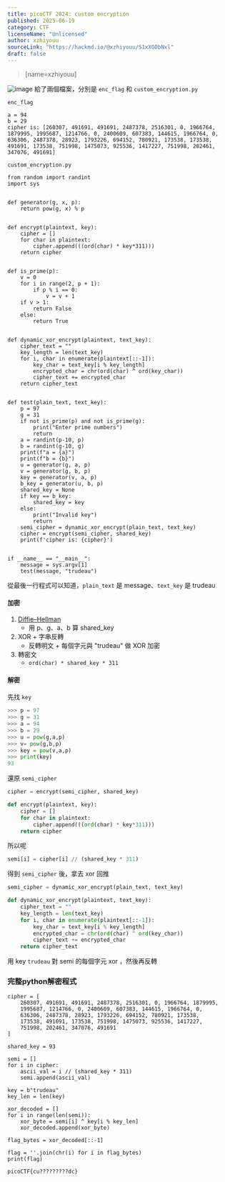 ```yaml
---
title: picoCTF 2024: custom encryption
published: 2025-06-19
category: CTF
licenseName: "Unlicensed"
author: xzhiyouu
sourceLink: "https://hackmd.io/@xzhiyouu/S1xXGObNxl"
draft: false
---
```

>[name=xzhiyouu]


![image](https://hackmd.io/_uploads/SkkIfdZNgl.png)
給了兩個檔案，分別是 `enc_flag` 和 `custom_encryption.py`

`enc_flag`
```
a = 94
b = 29
cipher is: [260307, 491691, 491691, 2487378, 2516301, 0, 1966764, 1879995, 1995687, 1214766, 0, 2400609, 607383, 144615, 1966764, 0, 636306, 2487378, 28923, 1793226, 694152, 780921, 173538, 173538, 491691, 173538, 751998, 1475073, 925536, 1417227, 751998, 202461, 347076, 491691]
```
`custom_encryption.py`
```python=
from random import randint
import sys


def generator(g, x, p):
    return pow(g, x) % p


def encrypt(plaintext, key):
    cipher = []
    for char in plaintext:
        cipher.append(((ord(char) * key*311)))
    return cipher


def is_prime(p):
    v = 0
    for i in range(2, p + 1):
        if p % i == 0:
            v = v + 1
    if v > 1:
        return False
    else:
        return True


def dynamic_xor_encrypt(plaintext, text_key):
    cipher_text = ""
    key_length = len(text_key)
    for i, char in enumerate(plaintext[::-1]):
        key_char = text_key[i % key_length]
        encrypted_char = chr(ord(char) ^ ord(key_char))
        cipher_text += encrypted_char
    return cipher_text


def test(plain_text, text_key):
    p = 97
    g = 31
    if not is_prime(p) and not is_prime(g):
        print("Enter prime numbers")
        return
    a = randint(p-10, p)
    b = randint(g-10, g)
    print(f"a = {a}")
    print(f"b = {b}")
    u = generator(g, a, p)
    v = generator(g, b, p)
    key = generator(v, a, p)
    b_key = generator(u, b, p)
    shared_key = None
    if key == b_key:
        shared_key = key
    else:
        print("Invalid key")
        return
    semi_cipher = dynamic_xor_encrypt(plain_text, text_key)
    cipher = encrypt(semi_cipher, shared_key)
    print(f'cipher is: {cipher}')


if __name__ == "__main__":
    message = sys.argv[1]
    test(message, "trudeau")
```
從最後一行程式可以知道，`plain_text` 是 message、`text_key` 是 trudeau
#### 加密
1. [Diffie–Hellman](https://ithelp.ithome.com.tw/articles/10294073)
   *  用 p、g、a、b 算 shared_key
2. XOR + 字串反轉
   * 反轉明文 + 每個字元與 "trudeau" 做 XOR 加密
3. 轉密文
   * `ord(char) * shared_key * 311`
#### 解密
先找 `key`
```python
>>> p = 97
>>> g = 31
>>> a = 94
>>> b = 29
>>> u = pow(g,a,p)
>>> v= pow(g,b,p)
>>> key = pow(v,a,p)
>>> print(key)
93
```
還原 `semi_cipher`
```python
cipher = encrypt(semi_cipher, shared_key)
```
```python
def encrypt(plaintext, key):
    cipher = []
    for char in plaintext:
        cipher.append(((ord(char) * key*311)))
    return cipher
```
所以呢
```python
semi[i] = cipher[i] // (shared_key * 311)
```
得到 `semi_cipher` 後，拿去 xor 回推
```python
semi_cipher = dynamic_xor_encrypt(plain_text, text_key)
```
```python
def dynamic_xor_encrypt(plaintext, text_key):
    cipher_text = ""
    key_length = len(text_key)
    for i, char in enumerate(plaintext[::-1]):
        key_char = text_key[i % key_length]
        encrypted_char = chr(ord(char) ^ ord(key_char))
        cipher_text += encrypted_char
    return cipher_text
```
用 key `trudeau` 對 semi 的每個字元 xor ，然後再反轉

### 完整python解密程式
```python=
cipher = [
    260307, 491691, 491691, 2487378, 2516301, 0, 1966764, 1879995,
    1995687, 1214766, 0, 2400609, 607383, 144615, 1966764, 0,
    636306, 2487378, 28923, 1793226, 694152, 780921, 173538,
    173538, 491691, 173538, 751998, 1475073, 925536, 1417227,
    751998, 202461, 347076, 491691
]

shared_key = 93

semi = [] 
for i in cipher:
    ascii_val = i // (shared_key * 311)
    semi.append(ascii_val)

key = b"trudeau"
key_len = len(key)

xor_decoded = [] 
for i in range(len(semi)):
    xor_byte = semi[i] ^ key[i % key_len]
    xor_decoded.append(xor_byte)

flag_bytes = xor_decoded[::-1]

flag = ''.join(chr(i) for i in flag_bytes)
print(flag)
```

`picoCTF{cu?????????dc}`
